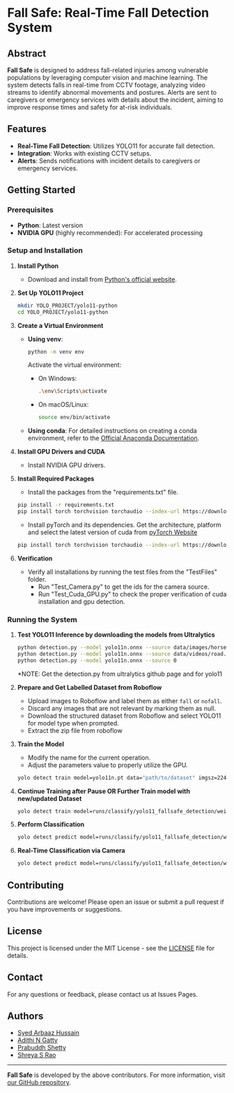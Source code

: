 # Fall Safe: Real-Time Fall Detection System

## Abstract

**Fall Safe** is designed to address fall-related injuries among vulnerable populations by leveraging computer vision and machine learning. The system detects falls in real-time from CCTV footage, analyzing video streams to identify abnormal movements and postures. Alerts are sent to caregivers or emergency services with details about the incident, aiming to improve response times and safety for at-risk individuals.

## Features

- **Real-Time Fall Detection**: Utilizes YOLO11 for accurate fall detection.
- **Integration**: Works with existing CCTV setups.
- **Alerts**: Sends notifications with incident details to caregivers or emergency services.

## Getting Started

### Prerequisites

- **Python**: Latest version
- **NVIDIA GPU** (highly recommended): For accelerated processing

### Setup and Installation

1. **Install Python**
   - Download and install from [Python's official website](https://www.python.org/downloads/).

2. **Set Up YOLO11 Project**
   ```bash
   mkdir YOLO_PROJECT/yolo11-python
   cd YOLO_PROJECT/yolo11-python
   ```

3. **Create a Virtual Environment**

   - **Using venv**:
     ```bash
     python -m venv env
     ```
     Activate the virtual environment:
     - On Windows:
       ```bash
       .\env\Scripts\activate
       ```
     - On macOS/Linux:
       ```bash
       source env/bin/activate
       ```

   - **Using conda**: For detailed instructions on creating a conda environment, refer to the [Official Anaconda Documentation](https://docs.anaconda.com/anaconda/install/).

4. **Install GPU Drivers and CUDA**
   - Install NVIDIA GPU drivers.

5. **Install Required Packages**
   - Install the packages from the "requirements.txt" file.
   
   ```bash
   pip install -r requirements.txt
   pip install torch torchvision torchaudio --index-url https://download.pytorch.org/whl/cu124
   ```
   - Install pyTorch and its dependencies. Get the architecture, platform and select the latest version of cuda from [pyTorch Website](https://pytorch.org/)

   ```bash
   pip install torch torchvision torchaudio --index-url https://download.pytorch.org/whl/cu124
   ```

6. **Verification**
   
   - Verify all installations by running the test files from the "TestFiles" folder.
      - Run "Test_Camera.py" to get the ids for the camera source.
      - Run "Test_Cuda_GPU.py" to check the proper verification of cuda installation and gpu detection.

### Running the System

1. **Test YOLO11 Inference by downloading the models from Ultralytics**
   ```bash
   python detection.py --model yolo11n.onnx --source data/images/horses.jpg
   python detection.py --model yolo11n.onnx --source data/videos/road.mp4
   python detection.py --model yolo11n.onnx --source 0
   ```
   *NOTE: Get the detection.py from ultralytics github page and for yolo11

2. **Prepare and Get Labelled Dataset from Roboflow**
   - Upload images to Roboflow and label them as either `fall` or `nofall`.
   - Discard any images that are not relevant by marking them as null.
   - Download the structured dataset from Roboflow and select YOLO11 for model type when prompted.
   - Extract the zip file from roboflow

3. **Train the Model**
   - Modify the name for the current operation.
   - Adjust the parameters value to properly utilize the GPU.

   ```bash
   yolo detect train model=yolo11n.pt data="path/to/dataset" imgsz=224 device=0 workers=2 batch=16 epochs=100 patience=50 name=yolo11_fallsafe_detection
   ```

4. **Continue Training after Pause OR Further Train model with new/updated Dataset**
   
   ```bash
   yolo detect train model=runs/classify/yolo11_fallsafe_detection/weights/last.pt resume=True
   ```

5. **Perform Classification**
   ```bash
   yolo detect predict model=runs/classify/yolo11_fallsafe_detection/weights/best.pt source="path/image.jpg" save=True
   ```

6. **Real-Time Classification via Camera**
   ```bash
   yolo detect predict model=runs/classify/yolo11_fallsafe_detection/weights/best.pt source="0" save=True conf=0.5 show=True save_txt=True line_thickness=1
   ```

## Contributing

Contributions are welcome! Please open an issue or submit a pull request if you have improvements or suggestions.

## License

This project is licensed under the MIT License - see the [LICENSE](LICENSE) file for details.

## Contact

For any questions or feedback, please contact us at Issues Pages.

## Authors

- [Syed Arbaaz Hussain](https://github.com/SyedArbaazHussain)
- [Adithi N Gatty](https://github.com/AdithiNgatty)
- [Prabuddh Shetty](https://github.com/Prabuddhshetty901)
- [Shreya S Rao](https://github.com/shreyarao515)

---

**Fall Safe** is developed by the above contributors. For more information, visit [our GitHub repository](https://github.com/FallSafe).